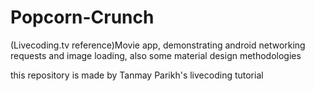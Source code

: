 # Popcorn-Crunch
(Livecoding.tv reference)Movie app, demonstrating android networking requests and image loading, also some material design methodologies

this repository is made by Tanmay Parikh's livecoding tutorial

